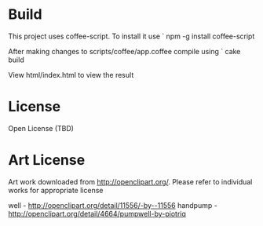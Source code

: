 Build
============
This project uses coffee-script. To install it use
` npm -g install coffee-script

After making changes to scripts/coffee/app.coffee
compile using
` cake build

View html/index.html to view the result

License
============
Open License (TBD)

Art License
============
Art work downloaded from http://openclipart.org/. Please refer to individual works for appropriate license

well - http://openclipart.org/detail/11556/-by--11556
handpump - http://openclipart.org/detail/4664/pumpwell-by-piotriq

